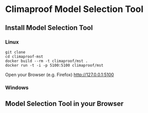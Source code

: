 # Climaproof Model Selection Tool

## Install Model Selection Tool
### Linux
```shell
git clone 
cd climaproof-mst
docker build --rm -t climaproof/mst .
docker run -t -i -p 5100:5100 climaproof/mst
```

Open your Browser (e.g. Firefox) <http://127.0.0.1:5100>

### Windows



## Model Selection Tool in your Browser
